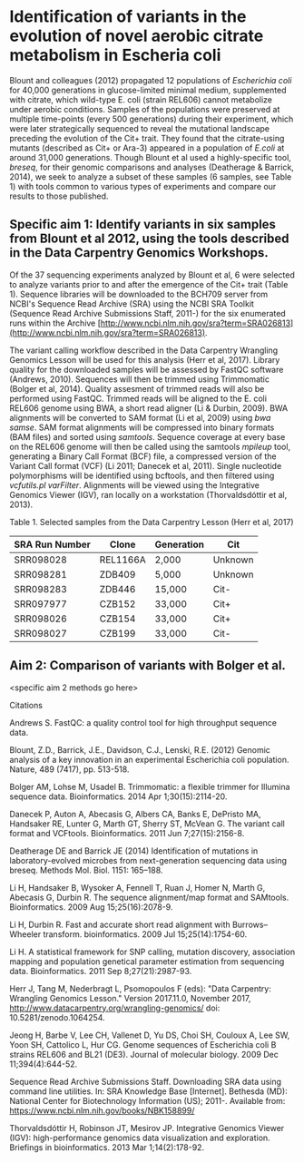 # Identification of variants in the evolution of novel aerobic citrate metabolism in Escheria coli

Blount and colleagues (2012) propagated 12 populations of _Escherichia coli_ for 40,000 generations in glucose-limited minimal medium, supplemented with citrate, which wild-type E. coli (strain REL606) cannot metabolize under aerobic conditions. Samples of the populations were preserved at multiple time-points (every 500 generations) during their experiment, which were later strategically sequenced to reveal the mutational landscape preceding the evolution of the Cit+ trait. They found that the citrate-using mutants (described as Cit+ or Ara-3) appeared in a population of _E.coli_ at around 31,000 generations. Though Blount et al used a highly-specific tool, _breseq_, for their genomic comparisons and analyses (Deatherage & Barrick, 2014), we seek to analyze a subset of these samples (6 samples, see Table 1) with tools common to various types of experiments and compare our results to those published.

## Specific aim 1: Identify variants in six samples from Blount et al 2012, using the tools described in the Data Carpentry Genomics Workshops.

Of the 37 sequencing experiments analyzed by Blount et al, 6 were selected to analyze variants prior to and after the emergence of the Cit+ trait (Table 1). Sequence libraries will be downloaded to the BCH709 server from NCBI's Sequence Read Archive (SRA) using the NCBI SRA Toolkit (Sequence Read Archive Submissions Staff, 2011-) for the six enumerated runs within the Archive [http://www.ncbi.nlm.nih.gov/sra?term=SRA026813](http://www.ncbi.nlm.nih.gov/sra?term=SRA026813).

The variant calling workflow described in the Data Carpentry Wrangling Genomics Lesson will be used for this analysis (Herr et al, 2017). Library quality for the downloaded samples will be assessed by FastQC software (Andrews, 2010). Sequences will then be trimmed using Trimmomatic (Bolger et al, 2014). Quality assesment of trimmed reads will also be performed using FastQC. Trimmed reads will be aligned to the E. coli REL606 genome using BWA, a short read aligner (Li & Durbin, 2009). BWA alignments will be converted to SAM format (Li et al, 2009) using _bwa samse_. SAM format alignments will be compressed into binary formats (BAM files) and sorted using _samtools_. Sequence coverage at every base on the REL606 genome will then be called using the samtools _mpileup_ tool, generating a Binary Call Format (BCF) file, a compressed version of the Variant Call format (VCF) (Li 2011; Danecek et al, 2011). Single nucleotide polymorphisms will be identified using bcftools, and then filtered using _vcfutils.pl varFilter_. Alignments will be viewed using the Integrative Genomics Viewer (IGV), ran locally on a workstation (Thorvaldsdóttir et al, 2013).

Table 1. Selected samples from the Data Carpentry Lesson (Herr et al, 2017)

| SRA Run Number | Clone | Generation | Cit |
| -------------- | ----- | ---------- | ----- |
| SRR098028 | REL1166A | 2,000 | Unknown |
| SRR098281 | ZDB409 | 5,000 | Unknown |
| SRR098283 | ZDB446 | 15,000 | Cit- |
| SRR097977 | CZB152 | 33,000 | Cit+ |
| SRR098026 | CZB154 | 33,000 | Cit+ |
| SRR098027 | CZB199 | 33,000 | Cit- |

## Aim 2: Comparison of variants with Bolger et al.

<specific aim 2 methods go here>

Citations

Andrews S. FastQC: a quality control tool for high throughput sequence data.

Blount, Z.D., Barrick, J.E., Davidson, C.J., Lenski, R.E. (2012) Genomic analysis of a key innovation in an experimental Escherichia coli population. Nature, 489 (7417), pp. 513-518.

Bolger AM, Lohse M, Usadel B. Trimmomatic: a flexible trimmer for Illumina sequence data. Bioinformatics. 2014 Apr 1;30(15):2114-20.

Danecek P, Auton A, Abecasis G, Albers CA, Banks E, DePristo MA, Handsaker RE, Lunter G, Marth GT, Sherry ST, McVean G. The variant call format and VCFtools. Bioinformatics. 2011 Jun 7;27(15):2156-8.

Deatherage DE and Barrick JE (2014) Identification of mutations in laboratory-evolved microbes from next-generation sequencing data using breseq. Methods Mol. Biol. 1151: 165–188.

Li H, Handsaker B, Wysoker A, Fennell T, Ruan J, Homer N, Marth G, Abecasis G, Durbin R. The sequence alignment/map format and SAMtools. Bioinformatics. 2009 Aug 15;25(16):2078-9.

Li H, Durbin R. Fast and accurate short read alignment with Burrows–Wheeler transform. bioinformatics. 2009 Jul 15;25(14):1754-60.

Li H. A statistical framework for SNP calling, mutation discovery, association mapping and population genetical parameter estimation from sequencing data. Bioinformatics. 2011 Sep 8;27(21):2987-93.

Herr J, Tang M, Nederbragt L, Psomopoulos F (eds): "Data Carpentry: Wrangling Genomics Lesson." Version 2017.11.0, November 2017, http://www.datacarpentry.org/wrangling-genomics/ doi: 10.5281/zenodo.1064254.

Jeong H, Barbe V, Lee CH, Vallenet D, Yu DS, Choi SH, Couloux A, Lee SW, Yoon SH, Cattolico L, Hur CG. Genome sequences of Escherichia coli B strains REL606 and BL21 (DE3). Journal of molecular biology. 2009 Dec 11;394(4):644-52.

Sequence Read Archive Submissions Staff. Downloading SRA data using command line utilities. In: SRA Knowledge Base [Internet]. Bethesda (MD): National Center for Biotechnology Information (US); 2011-. Available from: https://www.ncbi.nlm.nih.gov/books/NBK158899/

Thorvaldsdóttir H, Robinson JT, Mesirov JP. Integrative Genomics Viewer (IGV): high-performance genomics data visualization and exploration. Briefings in bioinformatics. 2013 Mar 1;14(2):178-92.
